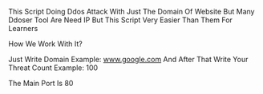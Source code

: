 This Script Doing Ddos Attack With Just The Domain Of Website But Many Ddoser Tool Are Need IP But This Script Very Easier Than Them For Learners


How We Work With It?

Just Write Domain Example: www.google.com
And After That Write Your Threat Count Example: 100

The Main Port Is 80